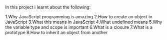 In this project i learnt about the following:

1.Why JavaScript programming is amazing
2.How to create an object in JavaScript
3.What this means in JavaScript
4.What undefined means
5.Why the variable type and scope is important
6.What is a closure
7.What is a prototype
8.How to inherit an object from another
